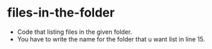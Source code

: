 # files-in-the-folder
- Code that listing files in the given folder.
- You have to write the name for the folder that u want list in line 15.
